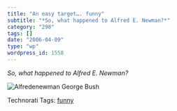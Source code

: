 ```yaml
---
title: "An easy target…. funny"
subtitle: "*So, what happened to Alfred E. Newman?*"
category: "298"
tags: []
date: "2006-04-09"
type: "wp"
wordpress_id: 1558
---
```

*So, what happened to Alfred E. Newman?*

![Alfredenewman George Bush](https://i0.wp.com/s3.media.squarespace.com/production/1075723/12829350/weblogs/images/AlfredENewman%2520George%2520Bush.gif?w=584)

Technorati Tags: [funny](http://www.technorati.com/tag/funny)